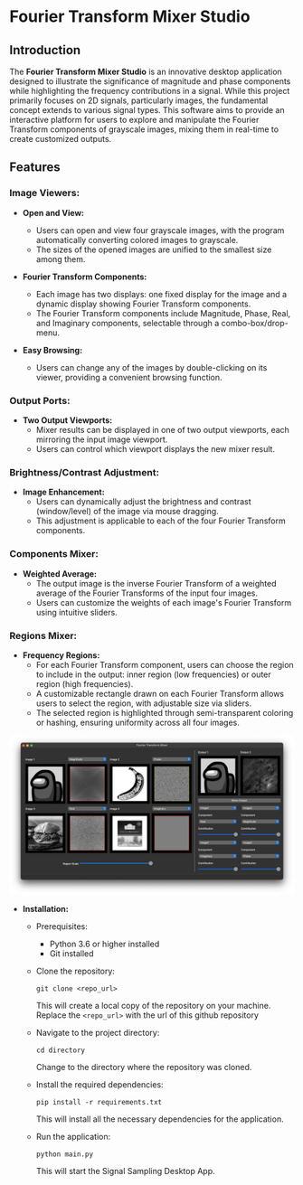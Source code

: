 # Fourier Transform Mixer Studio

## Introduction

The **Fourier Transform Mixer Studio** is an innovative desktop application designed to illustrate the significance of magnitude and phase components while highlighting the frequency contributions in a signal. While this project primarily focuses on 2D signals, particularly images, the fundamental concept extends to various signal types. This software aims to provide an interactive platform for users to explore and manipulate the Fourier Transform components of grayscale images, mixing them in real-time to create customized outputs.

## Features

### Image Viewers:

- **Open and View:**

  - Users can open and view four grayscale images, with the program automatically converting colored images to grayscale.
  - The sizes of the opened images are unified to the smallest size among them.

- **Fourier Transform Components:**

  - Each image has two displays: one fixed display for the image and a dynamic display showing Fourier Transform components.
  - The Fourier Transform components include Magnitude, Phase, Real, and Imaginary components, selectable through a combo-box/drop-menu.

- **Easy Browsing:**
  - Users can change any of the images by double-clicking on its viewer, providing a convenient browsing function.

### Output Ports:

- **Two Output Viewports:**
  - Mixer results can be displayed in one of two output viewports, each mirroring the input image viewport.
  - Users can control which viewport displays the new mixer result.

### Brightness/Contrast Adjustment:

- **Image Enhancement:**
  - Users can dynamically adjust the brightness and contrast (window/level) of the image via mouse dragging.
  - This adjustment is applicable to each of the four Fourier Transform components.

### Components Mixer:

- **Weighted Average:**
  - The output image is the inverse Fourier Transform of a weighted average of the Fourier Transforms of the input four images.
  - Users can customize the weights of each image's Fourier Transform using intuitive sliders.

### Regions Mixer:

- **Frequency Regions:**
  - For each Fourier Transform component, users can choose the region to include in the output: inner region (low frequencies) or outer region (high frequencies).
  - A customizable rectangle drawn on each Fourier Transform allows users to select the region, with adjustable size via sliders.
  - The selected region is highlighted through semi-transparent coloring or hashing, ensuring uniformity across all four images.

![Image Alt Text](imgs/project_img/screenshot.png)

- **Installation:**

  - Prerequisites:

    - Python 3.6 or higher installed
    - Git installed

  - Clone the repository:

    ```
    git clone <repo_url>
    ```

    This will create a local copy of the repository on your machine. Replace the `<repo_url>` with the url of this github repository

  - Navigate to the project directory:

    ```
    cd directory
    ```

    Change to the directory where the repository was cloned.

  - Install the required dependencies:

    ```
    pip install -r requirements.txt
    ```

    This will install all the necessary dependencies for the application.

  - Run the application:
    ```
    python main.py
    ```
    This will start the Signal Sampling Desktop App.
